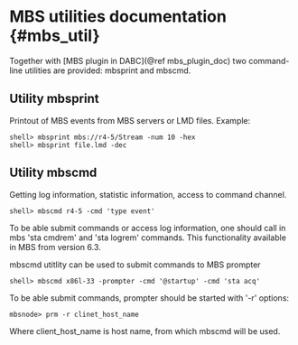 # MBS utilities documentation {#mbs_util}

Together with [MBS plugin in DABC](@ref mbs_plugin_doc) two command-line
utilities are provided: mbsprint and mbscmd.

## Utility mbsprint

Printout of MBS events from MBS servers or LMD files. Example:

~~~~~~~~~~~~~
shell> mbsprint mbs://r4-5/Stream -num 10 -hex
shell> mbsprint file.lmd -dec
~~~~~~~~~~~~~


## Utility mbscmd

Getting log information, statistic information, access to command channel.

~~~~~~~~~~~~~
shell> mbscmd r4-5 -cmd 'type event'
~~~~~~~~~~~~~

To be able submit commands or access log information, one should 
call in mbs 'sta cmdrem' and 'sta logrem' commands. This functionality 
available in MBS from version 6.3.

mbscmd utitlity can be used to submit commands to MBS prompter 

~~~~~~~~~~~~~
shell> mbscmd x86l-33 -prompter -cmd '@startup' -cmd 'sta acq'
~~~~~~~~~~~~~

To be able submit commands, prompter should be started with '-r' options:

~~~~~~~~~~~~~
mbsnode> prm -r clinet_host_name
~~~~~~~~~~~~~

Where client_host_name is host name, from which mbscmd will be used. 
